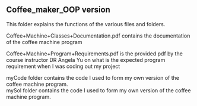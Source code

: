 ## Coffee_maker_OOP version

This folder explains the functions of the various files and folders.

Coffee+Machine+Classes+Documentation.pdf 
contains the documentation of the coffee machine program


Coffee+Machine+Program+Requirements.pdf
is the provided pdf by the course instructor DR Angela Yu on what is the expected program requirement when I was coding out my project


myCode folder contains the code I used to form my own version of the coffee machine program. <br/>
mySol folder contains the code I used to form my own version of the coffee machine program.
